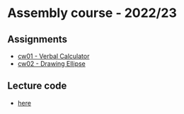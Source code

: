 # Assembly course - 2022/23
## Assignments
- [cw01 - Verbal Calculator](assignments/cw01)
- [cw02 - Drawing Ellipse](assignments/cw02)
## Lecture code
- [here](lectures)
